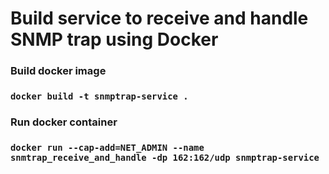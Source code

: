 # Build service to receive and handle SNMP trap using Docker

### Build docker image
### `docker build -t snmptrap-service .`

### Run docker container
### `docker run --cap-add=NET_ADMIN --name snmtrap_receive_and_handle -dp 162:162/udp snmptrap-service`